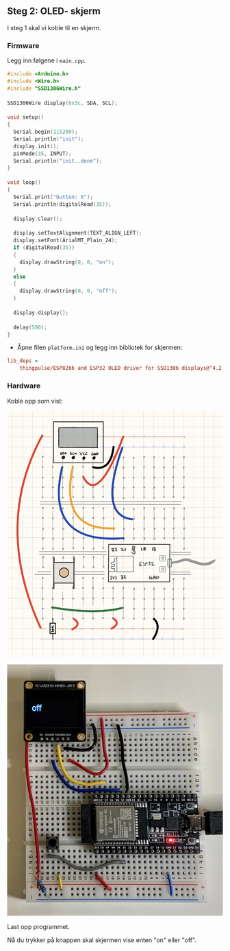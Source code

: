  
## Steg 2: OLED- skjerm

I steg 1 skal vi koble til en skjerm.


### Firmware

Legg inn følgene i ```main.cpp```.

```cpp
#include <Arduino.h>
#include <Wire.h>
#include "SSD1306Wire.h"

SSD1306Wire display(0x3c, SDA, SCL);

void setup()
{
  Serial.begin(115200);
  Serial.println("init");
  display.init();
  pinMode(35, INPUT);
  Serial.println("init..done");
}

void loop()
{
  Serial.print("button: X");
  Serial.println(digitalRead(35));

  display.clear();

  display.setTextAlignment(TEXT_ALIGN_LEFT);
  display.setFont(ArialMT_Plain_24);
  if (digitalRead(35))
  {
    display.drawString(0, 0, "on");
  }
  else
  {
    display.drawString(0, 0, "off");
  }

  display.display();

  delay(500);
}
```

* Åpne filen ```platform.ini``` og legg inn bibliotek for skjermen:

```ini
lib_deps = 
	thingpulse/ESP8266 and ESP32 OLED driver for SSD1306 displays@^4.2.1
```

### Hardware

Koble opp som vist:

![](./step2_bb.jpeg)

![](./step2_cam.jpg)

Last opp programmet.

Nå du trykker på knappen skal skjermen vise enten "on" eller "off".
